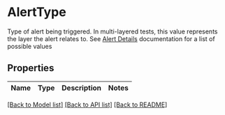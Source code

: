# AlertType

Type of alert being triggered. In multi-layered tests, this value represents the layer the alert relates to. See [Alert Details](https://developer.thousandeyes.com/v7/alerts/#/alert-details) documentation for a list of possible values

## Properties

Name | Type | Description | Notes
------------ | ------------- | ------------- | -------------

[[Back to Model list]](../README.md#documentation-for-models) [[Back to API list]](../README.md#documentation-for-api-endpoints) [[Back to README]](../README.md)


